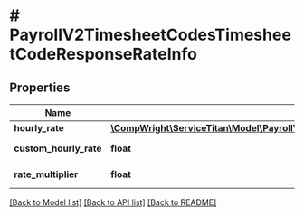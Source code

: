 # # PayrollV2TimesheetCodesTimesheetCodeResponseRateInfo

## Properties

Name | Type | Description | Notes
------------ | ------------- | ------------- | -------------
**hourly_rate** | [**\CompWright\ServiceTitan\Model\PayrollV2TimesheetCodesTimesheetCodeRateInfoResponseHourlyRate**](PayrollV2TimesheetCodesTimesheetCodeRateInfoResponseHourlyRate.md) |  |
**custom_hourly_rate** | **float** | The custom hourly rate | [optional]
**rate_multiplier** | **float** | The rate multiplier |

[[Back to Model list]](../../README.md#models) [[Back to API list]](../../README.md#endpoints) [[Back to README]](../../README.md)

